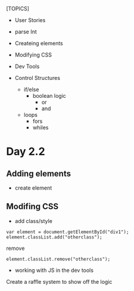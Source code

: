 [TOPICS]
- User Stories
- parse Int
- Createing elements
- Modifying CSS
- Dev Tools

- Control Structures
    - if/else
        - boolean logic
            - or
            - and
    - loops 
        - fors
        - whiles


# Day 2.2

## Adding elements
- create element

## Modifing CSS
- add class/style
```
var element = document.getElementById("div1");
element.classList.add("otherclass"); 
```

remove 
```
element.classList.remove("otherclass");
```

    
- working with JS in the dev tools



Create a raffle system to show off the logic


    